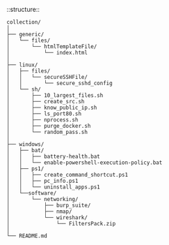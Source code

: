 ::structure::

    collection/
    │
    ├── generic/
    │   └── files/
    │       └── htmlTemplateFile/
    │           └── index.html
    │
    ├── linux/
    │   ├── files/
    │   │   └── secureSSHFile/
    │   │       └── secure_sshd_config
    │   └── sh/
    │       ├── 10_largest_files.sh
    │       ├── create_src.sh
    │       ├── know_public_ip.sh
    │       ├── ls_port80.sh
    │       ├── nprocess.sh
    │       ├── purge_docker.sh
    │       └── random_pass.sh
    │
    ├── windows/
    │   ├── bat/
    │   │   ├── battery-health.bat
    │   │   └── enable-powershell-execution-policy.bat
    │   ├── ps1/
    │   │   ├── create_command_shortcut.ps1
    │   │   ├── pc_info.ps1
    │   │   └── uninstall_apps.ps1
    │   └──software/
    │       └── networking/
    │           ├── burp_suite/
    │           ├── nmap/
    │           └── wireshark/
    │               └── FiltersPack.zip
    │
    └── README.md